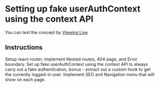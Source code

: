 # Setting up fake userAuthContext using the context API

You can test the concept by [Viewing Live](https://fakeuserauth.netlify.app)

## Instructions

Setup react-router, implement Nested routes, 404 page, and Error boundary. Set up fake userAuthContext using the context API to always carry out a fake authentication, bonus - extract out a custom hook to get the currently logged-in user. Implement SEO and Navigation menu that will show on each page.

